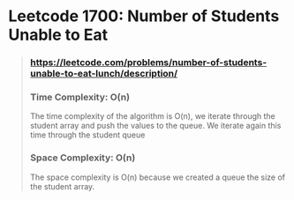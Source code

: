 # Leetcode 1700: Number of Students Unable to Eat
> ### https://leetcode.com/problems/number-of-students-unable-to-eat-lunch/description/
> 
>### Time Complexity: O(n)
> The time complexity of the algorithm is O(n), we iterate through the student array and push the values to the queue.
> We iterate again this time through the student queue
> 
> ### Space Complexity: O(n)
> The space complexity is O(n) because we created a queue the size of the student array.
